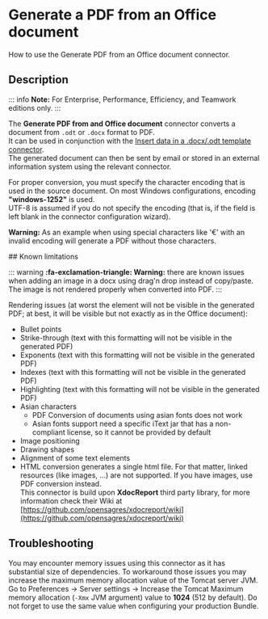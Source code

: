# Generate a PDF from an Office document

How to use the Generate PDF from an Office document connector.

## Description
::: info
**Note:** For Enterprise, Performance, Efficiency, and Teamwork editions only.
:::

The **Generate PDF from and Office document** connector converts a document from `.odt` or `.docx` format to PDF.  
It can be used in conjunction with the [Insert data in a .docx/.odt template connector](insert-data-in-a-docx-odt-template.md).   
The generated document can then be sent by email or stored in an external information system using the relevant connector.  

For proper conversion, you must specify the character encoding that is used in the source document. On most Windows configurations, encoding **"windows-1252"** is used.  
UTF-8 is assumed if you do not specify the encoding (that is, if the field is left blank in the connector configuration wizard).   

**Warning:** As an example when using special characters like '€' with an invalid encoding will generate a PDF without those characters.

## Known limitations

::: warning
**:fa-exclamation-triangle: Warning:** there are known issues when adding an image in a docx using drag'n drop instead of copy/paste. The image is not rendered properly when converted into PDF.
:::

Rendering issues (at worst the element will not be visible in the generated PDF; at best, it will be visible but not exactly as in the Office document):  
* Bullet points
* Strike-through (text with this formatting will not be visible in the generated PDF)
* Exponents (text with this formatting will not be visible in the generated PDF)
* Indexes (text with this formatting will not be visible in the generated PDF)
* Highlighting (text with this formatting will not be visible in the generated PDF)
* Asian characters
  * PDF Conversion of documents using asian fonts does not work
  * Asian fonts support need a specific iText jar that has a non-compliant license, so it cannot be provided by default
* Image positioning
* Drawing shapes
* Alignment of some text elements
* HTML conversion generates a single html file. For that matter, linked resources (like images, ...) are not supported. If you have images, use PDF conversion instead.  
This connector is build upon **XdocReport** third party library, for more information check their Wiki at [https://github.com/opensagres/xdocreport/wiki](https://github.com/opensagres/xdocreport/wiki)

## Troubleshooting

You may encounter memory issues using this connector as it has substantial size of dependencies. To workaround those issues you may increase the maximum memory allocation value of the Tomcat server JVM. Go to Preferences -> Server settings -> Increase the Tomcat Maximum memory allocation (`-Xmx` JVM argument) value to **1024** (512 by default). Do not forget to use the same value when configuring your production Bundle.
